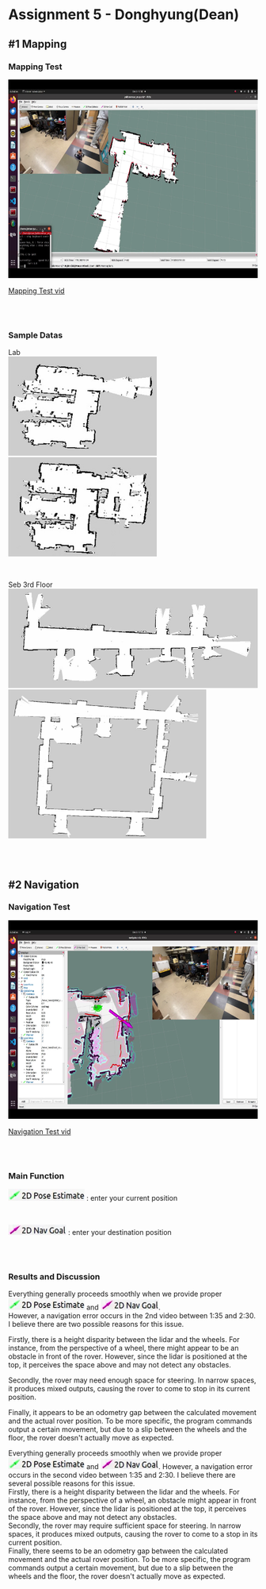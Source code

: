 # Assignment 5 - Donghyung(Dean)

## #1 Mapping
### Mapping Test  
<img src="./images/mapping.png" width="700" height="400"/>

[Mapping Test vid](https://youtu.be/trhHgOyOMUs)

<br/><br/>

### Sample Datas  
Lab  
<img src="./images/1.jpg" width="300" height="200"/><img src="./images/2.jpg" width="300" height="200"/>

<br/>

Seb 3rd Floor  
<img src="./images/3.jpg" width="600" height="200"/>  
<img src="./images/4.jpg" width="400" height="300"/>  

<br/><br/>

## #2 Navigation

### Navigation Test  
<img src="./images/navigation.png" width="700" height="400"/>

[Navigation Test vid](https://youtu.be/-R1TFmbU0J0)

<br/><br/>

### Main Function
<img src="./images/6.png"/> : enter your current position

<br/>

<img src="./images/7.png"/> : enter your destination position

<br/><br/>

### Results and Discussion
Everything generally proceeds smoothly when we provide proper <img src="./images/6.png"/> and <img src="./images/7.png"/>.  
However, a navigation error occurs in the 2nd video between 1:35 and 2:30.  
I believe there are two possible reasons for this issue.  

Firstly, there is a height disparity between the lidar and the wheels. For instance, from the perspective of a wheel, there might appear to be an obstacle in front of the rover. However, since the lidar is positioned at the top, it perceives the space above and may not detect any obstacles.

Secondly, the rover may need enough space for steering. In narrow spaces, it produces mixed outputs, causing the rover to come to stop in its current position.

Finally, it appears to be an odometry gap between the calculated movement and the actual rover position. To be more specific, the program commands output a certain movement, but due to a slip between the wheels and the floor, the rover doesn't actually move as expected.




Everything generally proceeds smoothly when we provide proper <img src="./images/6.png"/> and <img src="./images/7.png"/>.
However, a navigation error occurs in the second video between 1:35 and 2:30.
I believe there are several possible reasons for this issue.
<br/>
Firstly, there is a height disparity between the lidar and the wheels. For instance, from the perspective of a wheel, an obstacle might appear in front of the rover. However, since the lidar is positioned at the top, it perceives the space above and may not detect any obstacles.
<br/>
Secondly, the rover may require sufficient space for steering. In narrow spaces, it produces mixed outputs, causing the rover to come to a stop in its current position.
<br/>
Finally, there seems to be an odometry gap between the calculated movement and the actual rover position. To be more specific, the program commands output a certain movement, but due to a slip between the wheels and the floor, the rover doesn't actually move as expected.

<br/><br/>
